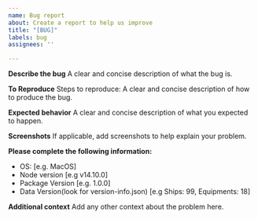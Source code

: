 ```yaml
---
name: Bug report
about: Create a report to help us improve
title: "[BUG]"
labels: bug
assignees: ''

---
```


**Describe the bug**
A clear and concise description of what the bug is.

**To Reproduce**
Steps to reproduce:
A clear and concise description of how to produce the bug.

**Expected behavior**
A clear and concise description of what you expected to happen.

**Screenshots**
If applicable, add screenshots to help explain your problem.

**Please complete the following information:**
 - OS: [e.g. MacOS]
 - Node version [e.g v14.10.0]
 - Package Version [e.g. 1.0.0]
 - Data Version(look for version-info.json) [e.g Ships: 99, Equipments: 18]


**Additional context**
Add any other context about the problem here.
